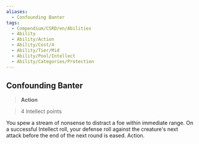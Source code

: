 ```yaml
---
aliases:
  - Confounding Banter
tags:
  - Compendium/CSRD/en/Abilities
  - Ability
  - Ability/Action
  - Ability/Cost/4
  - Ability/Tier/Mid
  - Ability/Pool/Intellect
  - Ability/Categories/Protection
---
```

  
    
## Confounding Banter    
>**Action**    
>4 Intellect points  
    
You spew a stream of nonsense to distract a foe within immediate range. On a successful Intellect roll, your defense roll against the creature's next attack before the end of the next round is eased. Action.